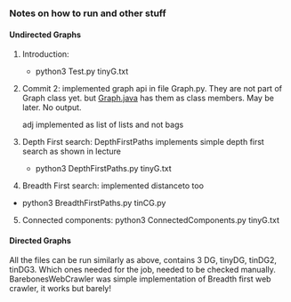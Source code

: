### Notes on how to run and other stuff

#### Undirected Graphs

1. Introduction:
   
   - python3 Test.py tinyG.txt

2. Commit 2: implemented graph api in file Graph.py. They are not part of Graph class yet. but [Graph.java](https://algs4.cs.princeton.edu/code/edu/princeton/cs/algs4/Graph.java.html) has them as class members. May be later. No output.
   
   adj implemented as list of lists and not bags

3. Depth First search: DepthFirstPaths implements simple depth first search as shown  in lecture
   
   - python3 DepthFirstPaths.py tinyG.txt

4. Breadth First search: implemented distanceto too

  - python3 BreadthFirstPaths.py tinCG.py

5. Connected components: python3 ConnectedComponents.py tinyG.txt

#### Directed Graphs

All the files can be run similarly as above, contains 3 DG, tinyDG, tinDG2, tinDG3. Which ones needed for the job, needed to be checked manually. BarebonesWebCrawler was simple implementation of Breadth first web crawler, it works but barely! 

